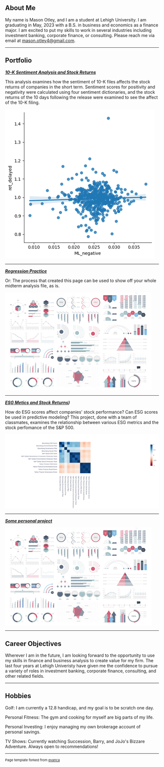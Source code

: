 ## About Me

My name is Mason Otley, and I am a student at Lehigh University. I am graduating in May, 2023 with a B.S. in business and economics as a finance major. I am excited to put my skills to work in several industries including investment banking, corporate finance, or consulting. Please reach me via email at mason.otley4@gmail.com. 

---

## Portfolio

<!-- You can link to other websites, PDFs in this repo, and other pages in this repo -->

_**[10-K Sentiment Analysis and Stock Returns](report/report.md)**_

This analysis examines how the sentiment of 10-K files affects the stock returns of companies in the short term. Sentiment scores for positivity and negativity were calculated using four sentiment dictionaries, and the stock returns of the 10 days following the release were examined to see the affect of the 10-K filing. 

<img src="report/output_10_1.png?raw=true"/>

---

_**[Regression Practice](Regression_practice)**_

Or: The process that created this page can be used to show off your whole midterm analysis file, as is.

<img src="images/dummy_thumbnail.jpg?raw=true"/>

---

_**[ESG Metics and Stock Returns](https://nicole-elchaar-esg-dashboard-app-mpiwio.streamlit.app/))**_

How do ESG scores affect companies' stock performance? Can ESG scores be used in predictive modeling? This project, done with a team of classmates,
examines the relationship between various ESG metrics and the stock perfomance of the S&P 500. 

<img src="images/newplot.png?raw=true"/>

---

_**[Some personal project](/pdf/sample_presentation.pdf)**_

<img src="images/dummy_thumbnail.jpg?raw=true"/>

---

## Career Objectives

Wherever I am in the future, I am looking forward to the opportunity to use my skills in finance and business analysis to create value for my firm. The last four years at Lehigh Univeristy have given me the confidence to pursue a variety of roles in investment banking, corporate finance, consulting, and other related fields. 

---

## Hobbies

Golf: I am currently a 12.8 handicap, and my goal is to be scratch one day.

Personal Fitness: The gym and cooking for myself are big parts of my life.

Personal Investing: I enjoy managing my own brokerage account of personal savings.

TV Shows: Currently watching Succession, Barry, and JoJo's Bizzare Adventure. Always open to recommendations!

---
<p style="font-size:11px">Page template forked from <a href="https://github.com/evanca/quick-portfolio">evanca</a></p>
<!-- Remove above link if you don't want to attibute -->
